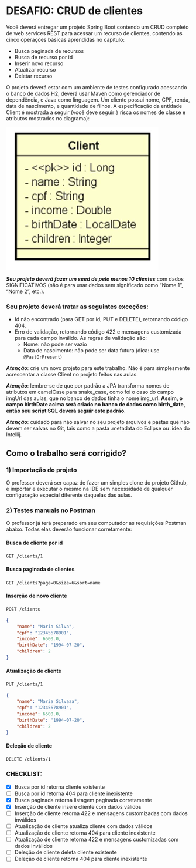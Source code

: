 # DESAFIO: CRUD de clientes

Você deverá entregar um projeto Spring Boot contendo um CRUD completo de web services REST para
acessar um recurso de clientes, contendo as cinco operações básicas aprendidas no capítulo:

- Busca paginada de recursos
- Busca de recurso por id
- Inserir novo recurso
- Atualizar recurso
- Deletar recurso

O projeto deverá estar com um ambiente de testes configurado acessando o banco de dados H2, deverá usar Maven como gerenciador de dependência, e Java como linguagem.
Um cliente possui nome, CPF, renda, data de nascimento, e quantidade de filhos. A especificação da
entidade Client é mostrada a seguir (você deve seguir à risca os nomes de classe e atributos mostrados no diagrama):

![Entidade Client](./img/uml.png)

***Seu projeto deverá fazer um seed de pelo menos 10 clientes*** com dados SIGNIFICATIVOS (não é para usar dados sem significado como “Nome 1”, “Nome 2”, etc.).

### Seu projeto deverá tratar as seguintes exceções:

- Id não encontrado (para GET por id, PUT e DELETE), retornando código 404.
- Erro de validação, retornando código 422 e mensagens customizada para cada campo inválido. As regras de validação são:
    - Nome: não pode ser vazio
    - Data de nascimento: não pode ser data futura (dica: use `@PastOrPresent`)


***Atenção***: crie um novo projeto para este trabalho. Não é para simplesmente acrescentar a classe Client no projeto feitos nas aulas.


***Atenção***: lembre-se de que por padrão a JPA transforma nomes de atributos em camelCase para snake_case, como foi o caso do campo imgUrl das aulas, que no banco de dados tinha o nome img_url. **Assim, o campo birthDate acima será criado no banco de dados como birth_date, então seu script SQL deverá seguir este padrão**.


***Atenção***: cuidado para não salvar no seu projeto arquivos e pastas que não devem ser salvas no Git, tais como a pasta .metadata do Eclipse ou .idea do Intellij.

## Como o trabalho será corrigido?

### 1) Importação do projeto

O professor deverá ser capaz de fazer um simples clone do projeto Github, e importar e executar o mesmo na IDE sem necessidade de qualquer configuração especial diferente daquelas das aulas.

### 2) Testes manuais no Postman

O professor já terá preparado em seu computador as requisições Postman abaixo. Todas elas deverão funcionar corretamente:

#### Busca de cliente por id

`GET /clients/1`

#### Busca paginada de clientes

`GET /clients?page=0&size=6&sort=name`

#### Inserção de novo cliente

`POST /clients`

```json
{
    "name": "Maria Silva",
    "cpf": "12345678901",
    "income": 6500.0,
    "birthDate": "1994-07-20",
    "children": 2
}
```

#### Atualização de cliente

`PUT /clients/1`

```json
{
    "name": "Maria Silvaaa",
    "cpf": "12345678901",
    "income": 6500.0,
    "birthDate": "1994-07-20",
    "children": 2
}
```

#### Deleção de cliente

`DELETE /clients/1`

### CHECKLIST:

- [x] Busca por id retorna cliente existente
- [ ] Busca por id retorna 404 para cliente inexistente
- [x] Busca paginada retorna listagem paginada corretamente
- [x] Inserção de cliente insere cliente com dados válidos
- [ ] Inserção de cliente retorna 422 e mensagens customizadas com dados inválidos
- [ ] Atualização de cliente atualiza cliente com dados válidos
- [ ] Atualização de cliente retorna 404 para cliente inexistente
- [ ] Atualização de cliente retorna 422 e mensagens customizadas com dados inválidos
- [ ] Deleção de cliente deleta cliente existente
- [ ] Deleção de cliente retorna 404 para cliente inexistente